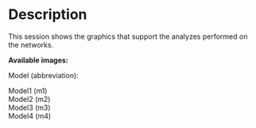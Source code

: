 # Description

This session shows the graphics that support the analyzes performed on the networks. <br />

**Available images:**<br />

Model (abbreviation):<br />

Model1 (m1) <br />
Model2 (m2) <br />
Model3 (m3) <br />
Model4 (m4) <br />

